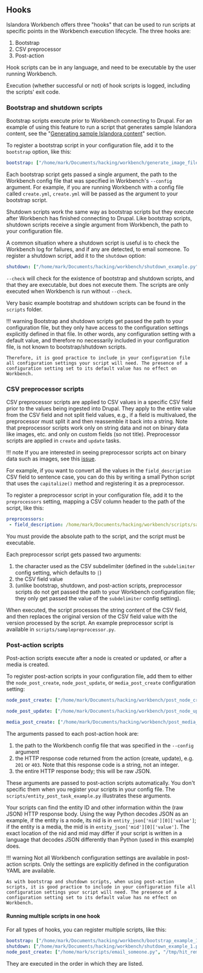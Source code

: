 ## Hooks

Islandora Workbench offers three "hooks" that can be used to run scripts at specific points in the Workbench execution lifecycle. The three hooks are:

1. Bootstrap
1. CSV preprocessor
1. Post-action

Hook scripts can be in any language, and need to be executable by the user running Workbench.

Execution (whether successful or not) of hook scripts is logged, including the scripts' exit code.

### Bootstrap and shutdown scripts

Bootstrap scripts execute prior to Workbench connecting to Drupal. For an example of using this feature to run a script that generates sample Islandora content, see the "[Generating sample Islandora content](/islandora_workbench_docs/generating_sample_content/)" section.

To register a bootstrap script in your configuration file, add it to the `bootstrap` option, like this:

```yaml
bootstrap: ["/home/mark/Documents/hacking/workbench/generate_image_files.py"]
```

Each bootstrap script gets passed a single argument, the path to the Workbench config file that was specified in Workbench's `--config` argument. For example, if you are running Workbench with a config file called `create.yml`, `create.yml` will be passed as the argument to your bootstrap script.

Shutdown scripts work the same way as bootstrap scripts but they execute after Workbench has finished connecting to Drupal. Like bootstrap scripts, shutdown scripts receive a single argument from Workbench, the path to your configuration file.

A common situation where a shutdown script is useful is to check the Workbench log for failures, and if any are detected, to email someone. To register a shutdown script, add it to the `shutdown` option:

```yaml
shutdown: ["/home/mark/Documents/hacking/workbench/shutdown_example.py"]
```

`--check` will check for the existence of bootstrap and shutdown scripts, and that they are executable, but does not execute them. The scripts are only executed when Workbench is run without `--check`.

Very basic example bootstrap and shutdown scripts can be found in the `scripts` folder.

!!! warning
    Bootstrap and shutdown scripts get passed the path to your configuration file, but they only have access to the configuration settings explicitly defined in that file. In other words, any configuration setting with a default value, and therefore no necessarily included in your configuration file, is not known to  bootstrap/shutdown scripts.

    Therefore, it is good practice to include in your configuration file all configuration settings your script will need. The presence of a configuration setting set to its default value has no effect on Workbench.

### CSV preprocessor scripts

CSV preprocessor scripts are applied to CSV values in a specific CSV field prior to the values being ingested into Drupal. They apply to the entire value from the CSV field and not split field values, e.g., if a field is multivalued, the preprocessor must split it and then reassemble it back into a string. Note that preprocessor scripts work only on string data and not on binary data like images, etc. and only on custom fields (so not title). Preprocessor scripts are applied in `create` and `update` tasks.

!!! note
    If you are interested in seeing preprocessor scripts act on binary data such as images, see this [issue](https://github.com/mjordan/islandora_workbench/issues/45).

For example, if you want to convert all the values in the `field_description` CSV field to sentence case, you can do this by writing a small Python script that uses the `capitalize()` method and registering it as a preprocessor.

To register a preprocessor script in your configuration file, add it to the `preprocessors` setting, mapping a CSV column header to the path of the script, like this:

```yaml
preprocessors:
 - field_description: /home/mark/Documents/hacking/workbench/scripts/samplepreprocessor.py
```

You must provide the absolute path to the script, and the script must be executable.

Each preprocessor script gets passed two arguments:

1. the character used as the CSV subdelimiter (defined in the `subdelimiter` config setting, which defaults to `|`)
1. the CSV field value
1. (unlike bootstrap, shutdown, and post-action scripts, preprocessor scripts do not get passed the path to your Workbench configuration file; they only get passed the value of the `subdelimiter` config setting).

When executed, the script processes the string content of the CSV field, and then replaces the original version of the CSV field value with the version processed by the script. An example preprocessor script is available in `scripts/samplepreprocessor.py`.

### Post-action scripts

Post-action scripts execute after a node is created or updated, or after a media is created.

To register post-action scripts in your configuration file, add them to either the `node_post_create`, `node_post_update`, or `media_post_create` configuration setting:

```yaml
node_post_create: ["/home/mark/Documents/hacking/workbench/post_node_create.py"]
```

```yaml
node_post_update: ["/home/mark/Documents/hacking/workbench/post_node_update.py"]
```

```yaml
media_post_create: ["/home/mark/Documents/hacking/workbench/post_media_update.py"]
```

The arguments passed to each post-action hook are:

1. the path to the Workbench config file that was specified in the `--config` argument
1. the HTTP response code returned from the action (create, update), e.g. `201` or `403`. Note that this response code is a string, not an integer.
1. the entire HTTP response body; this will be raw JSON.

These arguments are passed to post-action scripts automatically. You don't specific them when you register your scripts in your config file. The `scripts/entity_post_task_example.py` illustrates these arguments.

Your scripts can find the entity ID and other information within the (raw JSON) HTTP response body. Using the way Python decodes JSON as an example, if the entity is a node, its nid is in `entity_json['nid'][0]['value']`; if the entity is a media, the mid is in `entity_json['mid'][0]['value']`. The exact location of the nid and mid may differ if your script is written in a language that decodes JSON differently than Python (used in this example) does.

!!! warning
    Not all Workbench configuration settings are available in post-action scripts. Only the settings are explicitly defined in the configuration YAML are available.

    As with bootstrap and shutdown scripts, when using post-action scripts, it is good practice to include in your configuration file all configuration settings your script will need. The presence of a configuration setting set to its default value has no effect on Workbench.

#### Running multiple scripts in one hook

For all types of hooks, you can register multiple scripts, like this:

```yaml
bootstrap: ["/home/mark/Documents/hacking/workbench/bootstrap_example_1.py", "/home/mark/Documents/hacking/workbench/bootstrap_example_2.py"]
shutdown: ["/home/mark/Documents/hacking/workbench/shutdown_example_1.py", "/home/mark/Documents/hacking/workbench/shutdown_example_2.py"]
node_post_create: ["/home/mark/scripts/email_someone.py", "/tmp/hit_remote_api.py"]
```

They are executed in the order in which they are listed.
